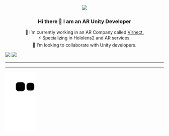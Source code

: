 <div align=center>
<img src ="https://github.com/whiteibescu/whiteibescu/blob/main/title.png?raw=true">

### Hi there 👋 I am an AR Unity Developer
🔭 I’m currently working in an AR Company called [Virnect.](https://virnect.com/?gclid=Cj0KCQjw4uaUBhC8ARIsANUuDjXcfnTt5qs1N3jUCz8w6WUBvpMIQNgeD7i7I4Ej93pT60YmTUe66h8aAsVCEALw_wcB)  
⚡ Specializing in Hololens2 and AR services.  
👯 I’m looking to collaborate with Unity developers.  
</div>

<img src="https://img.shields.io/badge/Unity-003545?style=for-the-badge&logo=Unity&logoColor=white">
<img src="https://img.shields.io/badge/Csharp-239120?style=for-the-badge&logo=CSharp&logoColor=white">


---

---
![snake gif](https://github.com/whiteibescu/whiteibescu/blob/output/github-contribution-grid-snake.svg)
<!--
**whiteibescu/whiteibescu** is a ✨ _special_ ✨ repository because its `README.md` (this file) appears on your GitHub profile.

Here are some ideas to get you started:
[![Anurag's GitHub stats](https://github-readme-stats.vercel.app/api?username=whiteibescu)](https://github.com/anuraghazra/github-readme-stats) 
[![Top Langs](https://github-readme-stats.vercel.app/api/top-langs/?username=whiteibescu)](https://github.com/anuraghazra/github-readme-stats)

- 🤔 I’m looking for help with ...
- 💬 Ask me about ...
- 📫 How to reach me: ...
- 😄 Pronouns: ...
<img src="https://img.shields.io/badge/Python-3766AB?style=flat-square&logo=Python&logoColor=white"/></a>
- 🌱 I’m currently learning Front End
-->
